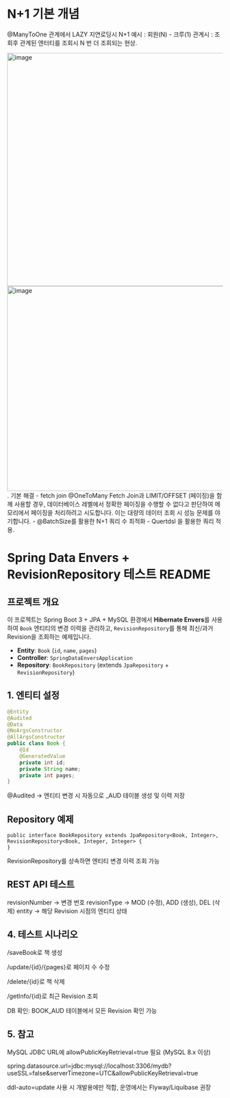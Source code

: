 # N+1 기본 개념 

@ManyToOne 관계에서 LAZY 지연로딩시 N+1 예시 : 회원(N) - 크루(1) 관계시 
: 조회후 관계된 엔터티를 조회시 N 번 더 조회되는 현상.

<img width="851" height="545" alt="image" src="https://github.com/user-attachments/assets/8c6d50b7-655d-4894-bc3f-fab6d73e73de" />

<img width="1186" height="479" alt="image" src="https://github.com/user-attachments/assets/3fd1714e-533b-4b7d-97ba-07bc949acb7b" />
. 기본 해결 - fetch join  @OneToMany Fetch Join과 LIMIT/OFFSET (페이징)을 함께 사용할 경우, 데이터베이스 레벨에서 정확한 페이징을 수행할 수 없다고 판단하여 메모리에서 페이징을 처리하려고 시도합니다. 이는 대량의 데이터 조회 시 성능 문제를 야기합니다.
- @BatchSize를 활용한 N+1 쿼리 수 최적화
- Quertdsl 을 활용한 쿼리 적용.

# Spring Data Envers + RevisionRepository 테스트 README

## 프로젝트 개요
이 프로젝트는 Spring Boot 3 + JPA + MySQL 환경에서 **Hibernate Envers**를 사용하여 `Book` 엔티티의 변경 이력을 관리하고, `RevisionRepository`를 통해 최신/과거 Revision을 조회하는 예제입니다.  

- **Entity**: `Book` (`id`, `name`, `pages`)  
- **Controller**: `SpringDataEnversApplication`  
- **Repository**: `BookRepository` (extends `JpaRepository` + `RevisionRepository`)  

## 1. 엔티티 설정

```java
@Entity
@Audited
@Data
@NoArgsConstructor
@AllArgsConstructor
public class Book {
    @Id
    @GeneratedValue
    private int id;
    private String name;
    private int pages;
}
```
@Audited → 엔티티 변경 시 자동으로 _AUD 테이블 생성 및 이력 저장

## Repository 예제
```
public interface BookRepository extends JpaRepository<Book, Integer>, RevisionRepository<Book, Integer, Integer> {
}
```
RevisionRepository를 상속하면 엔티티 변경 이력 조회 가능


## REST API 테스트

revisionNumber → 변경 번호
revisionType → MOD (수정), ADD (생성), DEL (삭제)
entity → 해당 Revision 시점의 엔티티 상태

## 4. 테스트 시나리오

/saveBook로 책 생성

/update/{id}/{pages}로 페이지 수 수정

/delete/{id}로 책 삭제

/getInfo/{id}로 최근 Revision 조회

DB 확인: BOOK_AUD 테이블에서 모든 Revision 확인 가능

## 5. 참고

MySQL JDBC URL에 allowPublicKeyRetrieval=true 필요 (MySQL 8.x 이상)

spring.datasource.url=jdbc:mysql://localhost:3306/mydb?useSSL=false&serverTimezone=UTC&allowPublicKeyRetrieval=true

ddl-auto=update 사용 시 개발용에만 적합, 운영에서는 Flyway/Liquibase 권장
